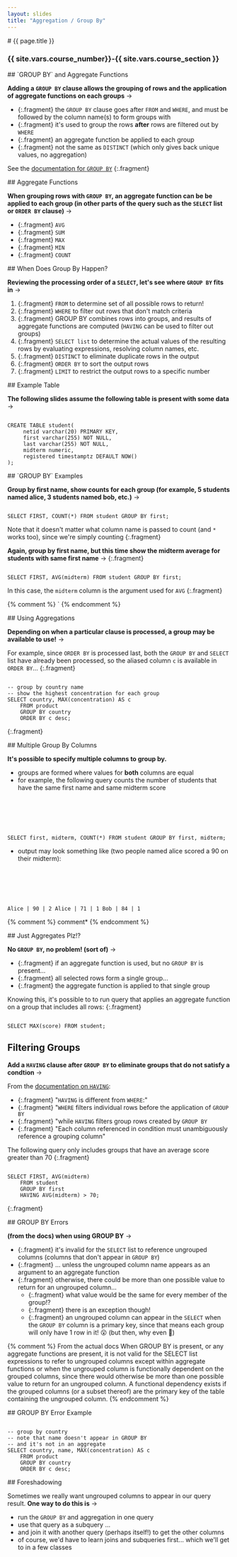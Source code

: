 ```yaml
---
layout: slides
title: "Aggregation / Group By"
---
```


<section markdown="block" class="intro-slide">
# {{ page.title }}

### {{ site.vars.course_number}}-{{ site.vars.course_section }}

<p><small></small></p>
</section>

	

<section markdown="block">
## `GROUP BY` and Aggregate Functions

__Adding a `GROUP BY` clause allows the grouping of rows and the application of aggregate functions on each groups__ &rarr;

* {:.fragment} the `GROUP BY` clause goes after `FROM` and `WHERE`, and must be followed by the column name(s) to form groups with
* {:.fragment} it's used to group the rows __after__ rows are filtered out by `WHERE`
* {:.fragment} an aggregate function be applied to each group
* {:.fragment} not the same as `DISTINCT` (which only gives back unique values, no aggregation)


See the [documentation for `GROUP BY`](https://www.postgresql.org/docs/10/static/sql-select.html#SQL-GROUPBY)
{:.fragment}
</section>

<section markdown="block">
## Aggregate Functions

__When grouping rows with `GROUP BY`, an aggregate function can be be applied to each group (in other parts of the query such as the `SELECT` list or `ORDER BY` clause)__ &rarr;

* {:.fragment} `AVG`
* {:.fragment} `SUM`
* {:.fragment} `MAX`
* {:.fragment} `MIN`
* {:.fragment} `COUNT`

</section>

<section markdown="block">
## When Does Group By Happen?

__Reviewing the processing order of a `SELECT`, let's see where `GROUP BY` fits in__ &rarr;

1. {:.fragment} `FROM` to determine set of all possible rows to return!
2. {:.fragment} `WHERE` to filter out rows that don't match criteria
3. {:.fragment} <span class="hl">GROUP BY</span> combines rows into groups, and results of aggregate functions are computed (`HAVING` can be used to filter out groups)
4. {:.fragment} `SELECT list` to determine the  actual values of the resulting rows by evaluating expressions, resolving column names, etc.
5. {:.fragment} `DISTINCT` to eliminate duplicate rows in the output
6. {:.fragment} `ORDER BY` to sort the output rows
7. {:.fragment} `LIMIT` to restrict the output rows to a specific number

</section>

<section markdown="block">
## Example Table

__The following slides assume the following table is present with some data__ &rarr;

<pre><code data-trim contenteditable>
CREATE TABLE student(
	 netid varchar(20) PRIMARY KEY,
	 first varchar(255) NOT NULL,
	 last varchar(255) NOT NULL,
	 midterm numeric,
	 registered timestamptz DEFAULT NOW()
);
</code></pre>
</section>

<section markdown="block">
## `GROUP BY` Examples

__Group by first name, show counts for each group (for example, 5 students named alice, 3 students named bob, etc.)__ &rarr;

<pre class="fragment"><code data-trim contenteditable>
SELECT FIRST, COUNT(*) FROM student GROUP BY first;
</code></pre>

Note that it doesn't matter what column name is passed to count (and `*` works too), since we're simply counting
{:.fragment}

__Again, group by first name, but this time show the midterm average for students with same first name__ &rarr;
{:.fragment}

<pre class="fragment"><code data-trim contenteditable>
SELECT FIRST, AVG(midterm) FROM student GROUP BY first;
</code></pre>

In this case, the `midterm` column is the argument used for `AVG`
{:.fragment}
</section>

{% comment %} ` {% endcomment %}

<section markdown="block">
## Using Aggregations

__Depending on when a particular clause is processed, a group may be available to use!__ &rarr; 

For example, since `ORDER BY` is processed last, both the `GROUP BY` and `SELECT` list have already been processed, so the aliased column `c` is available in `ORDER BY`...
{:.fragment}

<pre><code data-trim contenteditable>
-- group by country name
-- show the highest concentration for each group
SELECT country, MAX(concentration) AS c 
    FROM product 
    GROUP BY country 
    ORDER BY c desc;
</code></pre>
{:.fragment}
</section>


<section markdown="block">
## Multiple Group By Columns

__It's possible to specify multiple columns to group by.__

* groups are formed where values for __both__ columns are equal
* for example, the following query counts the number of students that have the same first name and same midterm score
	<pre class="fragment"><code data-trim contenteditable>
SELECT first, midterm, COUNT(*) FROM student GROUP BY first, midterm;
</code></pre>

* output may look something like (two people named alice scored a 90 on their midterm):
	<pre><code data-trim contenteditable>
 Alice | 90 | 2
 Alice | 71 | 1
 Bob   | 84 | 1
</code></pre>

</section>

{% comment %} comment* {% endcomment %}

<section markdown="block">
## Just Aggregates Plz!?

__No `GROUP BY`, no problem! (sort of)__ &rarr;

* {:.fragment} if an aggregate function is used, but no `GROUP BY` is present...
* {:.fragment} all selected rows form a single group... 
* {:.fragment} the aggregate function is applied to that single group

Knowing this, it's possible to to run query that applies an aggregate function on a group that includes all rows:
{:.fragment}

<pre><code data-trim contenteditable>
SELECT MAX(score) FROM student;
</code></pre>


</section>

<section markdown="block">

## Filtering Groups

__Add a `HAVING` clause after `GROUP BY` to eliminate groups that do not satisfy a condtion__ &rarr;

From the [documentation on `HAVING`](https://www.postgresql.org/docs/10/static/sql-select.html#SQL-HAVING):

* {:.fragment} "`HAVING` is different from `WHERE`:" 
* {:.fragment} "`WHERE` filters individual rows before the application of `GROUP BY`
* {:.fragment} "while `HAVING` filters group rows created by `GROUP BY`
* {:.fragment} "Each column referenced in condition must unambiguously reference a grouping column"

The following query only includes groups that have an average score greater than 70
{:.fragment}

<pre><code data-trim contenteditable>
SELECT FIRST, AVG(midterm) 
	FROM student 
	GROUP BY first
	HAVING AVG(midterm) > 70;
</code></pre>
{:.fragment}

</section>


<section markdown="block">
## GROUP BY Errors

__(from the docs) when using GROUP BY__ &rarr;

* {:.fragment} it's invalid for the `SELECT` list to reference ungrouped columns (columns that don't appear in `GROUP BY`)
* {:.fragment} ... unless the ungrouped column name appears as an argument to an aggregate function
* {:.fragment} otherwise, there could be more than one possible value to return for an ungrouped column... 
	* {:.fragment} what value would be the same for every member of the group!?
	* {:.fragment} there is an exception though!
	* {:.fragment} an ungrouped column can appear in the `SELECT` when the `GROUP BY` column is a primary key, since that means each group will only have 1 row in it! 😮 (but then, why even 🤔)

{% comment %}
From the actual docs
When GROUP BY is present, or any aggregate functions are present, it is not valid for the SELECT list expressions to refer to ungrouped columns except within aggregate functions or when the ungrouped column is functionally dependent on the grouped columns, since there would otherwise be more than one possible value to return for an ungrouped column. A functional dependency exists if the grouped columns (or a subset thereof) are the primary key of the table containing the ungrouped column.
{% endcomment %}
</section>

<section markdown="block">
## GROUP BY Error Example

<pre><code data-trim contenteditable>
-- group by country 
-- note that name doesn't appear in GROUP BY
-- and it's not in an aggregate
SELECT country, name, MAX(concentration) AS c 
    FROM product 
    GROUP BY country 
    ORDER BY c desc;
</code></pre>
</section>


<section markdown="block">
## Foreshadowing

Sometimes we really want ungrouped columns to appear in our query result. __One way to do this is__ &rarr;

* run the `GROUP BY` and aggregation in one query
* use that query as a subquery ...
* and join it with another query (perhaps itself!) to get the other columns
* of course, we'd have to learn joins and subqueries first... which we'll get to in a few classes


</section>


